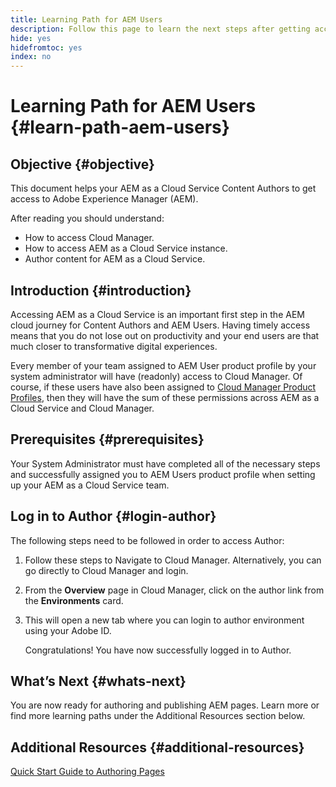 ```yaml
---
title: Learning Path for AEM Users
description: Follow this page to learn the next steps after getting access, if you are an AEM User
hide: yes
hidefromtoc: yes
index: no
---
```

# Learning Path for AEM Users {#learn-path-aem-users}

## Objective {#objective}

This document helps your AEM as a Cloud Service Content Authors to get access to Adobe Experience Manager (AEM). 

After reading you should  understand:

* How to access Cloud Manager.
* How to access AEM as a Cloud Service instance.
* Author content for AEM as a Cloud Service.

## Introduction  {#introduction}

Accessing AEM as a Cloud Service is an important first step in the AEM cloud journey for Content Authors and AEM Users. Having timely access means that you do not lose out on productivity and your end users are that much closer to transformative digital experiences.

Every member of your team assigned to AEM User product profile by your system administrator will have (readonly) access to Cloud Manager. Of course, if these users have also been assigned to [Cloud Manager Product Profiles](https://experienceleague.adobe.com/docs/experience-manager-cloud-service/onboarding/onboarding-concepts/aem-cs-team-product-profiles.html?lang=en#cloud-manager-product-profiles), then they will have the sum of these permissions across AEM as a Cloud Service and Cloud Manager.

## Prerequisites  {#prerequisites}

Your System Administrator must have completed all of the necessary steps and successfully assigned you to AEM Users product profile when setting up your AEM as a Cloud Service team.

## Log in to Author {#login-author}

The following steps need to be followed in order to access Author:

1. Follow these steps to Navigate to Cloud Manager. Alternatively, you can go directly to Cloud Manager and login.

1. From the **Overview** page in Cloud Manager, click on the author link from the **Environments** card.

1. This will open a new tab where you can login to author environment using your Adobe ID.

   Congratulations! You have now successfully logged in to Author.

## What’s Next {#whats-next}

You are now ready for authoring and publishing AEM pages. Learn more or find more learning paths under the Additional Resources section below. 

## Additional Resources {#additional-resources}

[Quick Start Guide to Authoring Pages](https://experienceleague.adobe.com/docs/experience-manager-cloud-service/sites/authoring/getting-started/quick-start.html?lang=en)